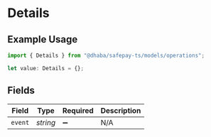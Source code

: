 # Details

## Example Usage

```typescript
import { Details } from "@dhaba/safepay-ts/models/operations";

let value: Details = {};
```

## Fields

| Field              | Type               | Required           | Description        |
| ------------------ | ------------------ | ------------------ | ------------------ |
| `event`            | *string*           | :heavy_minus_sign: | N/A                |